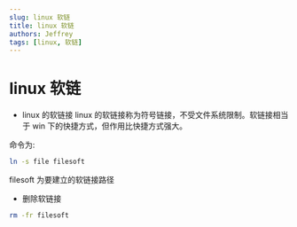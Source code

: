 ```yaml
---
slug: linux 软链
title: linux 软链
authors: Jeffrey
tags: [linux, 软链]
---
```


# linux 软链

- linux 的软链接
  linux 的软链接称为符号链接，不受文件系统限制。软链接相当于 win 下的快捷方式，但作用比快捷方式强大。

命令为:

```bash
ln -s file filesoft
```

filesoft 为要建立的软链接路径

- 删除软链接

```bash
rm -fr filesoft
```
